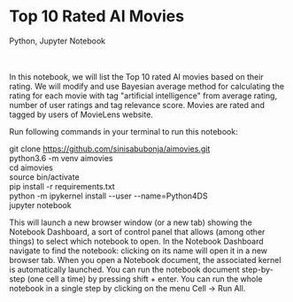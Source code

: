 # Top 10 Rated AI Movies
Python, Jupyter Notebook
<br/><br/><br/>

In this notebook, we will list the Top 10 rated AI movies based on their rating. We will modify and use Bayesian average method for calculating the rating for each movie with tag "artificial intelligence" from average rating, number of user ratings and tag relevance score. Movies are rated and tagged by users of MovieLens website.

Run following commands in your terminal to run this notebook:

git clone https://github.com/sinisabubonja/aimovies.git <br/>
python3.6 -m venv aimovies <br/>
cd aimovies <br/>
source bin/activate <br/>
pip install -r requirements.txt <br/>
python -m ipykernel install --user --name=Python4DS <br/>
jupyter notebook <br/>

This will launch a new browser window (or a new tab) showing the Notebook Dashboard, a sort of control panel that allows (among other things) to select which notebook to open. In the Notebook Dashboard navigate to find the notebook: clicking on its name will open it in a new browser tab. When you open a Notebook document, the associated kernel is automatically launched. You can run the notebook document step-by-step (one cell a time) by pressing shift + enter. You can run the whole notebook in a single step by clicking on the menu Cell -> Run All.
